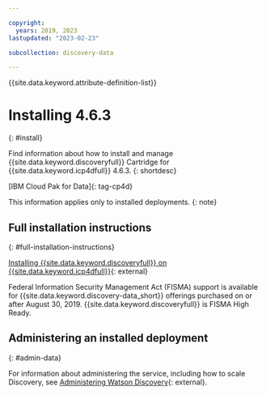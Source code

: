 ```yaml
---

copyright:
  years: 2019, 2023
lastupdated: "2023-02-23"

subcollection: discovery-data

---
```


{{site.data.keyword.attribute-definition-list}}

# Installing 4.6.3
{: #install}

Find information about how to install and manage {{site.data.keyword.discoveryfull}} Cartridge for {{site.data.keyword.icp4dfull}} 4.6.3.
{: shortdesc}

[IBM Cloud Pak for Data]{: tag-cp4d}

This information applies only to installed deployments.
{: note}

## Full installation instructions
{: #full-installation-instructions}

[Installing {{site.data.keyword.discoveryfull}} on {{site.data.keyword.icp4dfull}}](https://www.ibm.com/docs/SSQNUZ_4.6.x/svc-discovery/discovery-install-overview.html){: external}

Federal Information Security Management Act (FISMA) support is available for {{site.data.keyword.discovery-data_short}} offerings purchased on or after August 30, 2019. {{site.data.keyword.discoveryfull}} is FISMA High Ready.

## Administering an installed deployment
{: #admin-data}

For information about administering the service, including how to scale Discovery, see [Administering Watson Discovery](https://www.ibm.com/docs/SSQNUZ_4.6.x/svc-discovery/discovery-admin.html){: external}.
